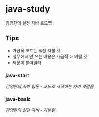 # java-study
김영한의 실전 자바 로드맵

## Tips
- 가급적 코드는 직접 쳐볼 것
- 실무에서 안 쓰는 내용은 가급적 다 버릴 것
- 백문이 불여일타

### **java-start**  
_김영한의 자바 입문 - 코드로 시작하는 자바 첫걸음_

### **java-basic**
_김영한의 실전 자바 - 기본편_
